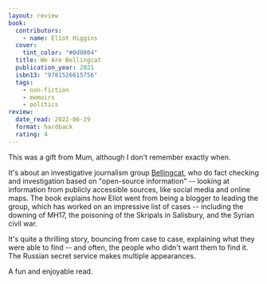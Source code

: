 ```yaml
---
layout: review
book:
  contributors:
    - name: Eliot Higgins
  cover:
    tint_color: "#0d0804"
  title: We Are Bellingcat
  publication_year: 2021
  isbn13: "9781526615756"
  tags:
    - non-fiction
    - memoirs
    - politics
review:
  date_read: 2022-06-29
  format: hardback
  rating: 4
---
```


This was a gift from Mum, although I don't remember exactly when.

It's about an investigative journalism group [Bellingcat], who do fact checking and investigation based on "open-source information" -- looking at information from publicly accessible sources, like social media and online maps.
The book explains how Eliot went from being a blogger to leading the group, which has worked on an impressive list of cases -- including the downing of MH17, the poisoning of the Skripals in Salisbury, and the Syrian civil war.

It's quite a thrilling story, bouncing from case to case, explaining what they were able to find -- and often, the people who didn't want them to find it.
The Russian secret service makes multiple appearances.

A fun and enjoyable read.

[Bellingcat]: https://en.wikipedia.org/wiki/Bellingcat

